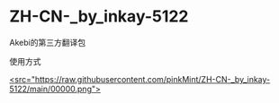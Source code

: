 # ZH-CN-_by_inkay-5122
Akebi的第三方翻译包

使用方式

<a href="#"><src="https://raw.githubusercontent.com/pinkMint/ZH-CN-_by_inkay-5122/main/00000.png"></a>
